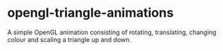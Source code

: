 # opengl-triangle-animations
A simple OpenGL animation consisting of rotating, translating, changing colour and scaling a triangle up and down.
